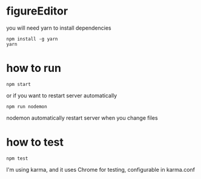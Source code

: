 # figureEditor

you will need yarn to install dependencies 
	
	npm install -g yarn
	yarn

# how to run
	npm start
or if you want to restart server automatically 
	
	npm run nodemon

nodemon automatically restart server when you change files

# how to test
	npm test

I'm using karma, and it uses Chrome for testing, configurable in karma.conf
